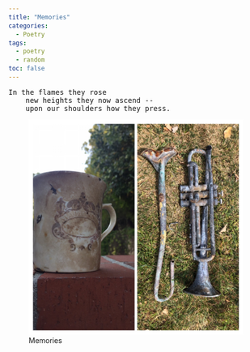 ```yaml
---
title: "Memories"
categories:
  - Poetry
tags:
  - poetry
  - random
toc: false
---
```


<pre>
In the flames they rose
    new heights they now ascend --
    upon our shoulders how they press.
</pre>

<figure>
  <a href="/assets/images/memories.jpg"><img src="/assets/images/memories.jpg"></a>
  <figcaption>Memories</figcaption>
</figure>